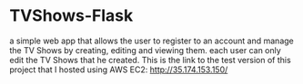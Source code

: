 # TVShows-Flask
a simple web app that allows the user to register to an account and manage the TV Shows by creating, editing and viewing them. each user can only edit the TV Shows that he created.
This is the link to the test version of this project that I hosted using AWS EC2:
http://35.174.153.150/
